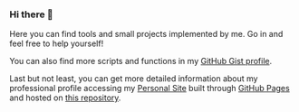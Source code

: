 ### Hi there 👋

Here you can find tools and small projects implemented by me. Go in and feel free to help yourself!

You can also find more scripts and functions in my [GitHub Gist profile](https://gist.github.com/rubenmromero).

Last but not least, you can get more detailed information about my professional profile accessing my [Personal Site](https://www.rubenmromero.com/) built through [GitHub Pages](https://pages.github.com/) and hosted on [this repository](https://github.com/rubenmromero/rubenmromero.github.io).

<!--
**rubenmromero/rubenmromero** is a ✨ _special_ ✨ repository because its `README.md` (this file) appears on your GitHub profile.

Here are some ideas to get you started:

- 🔭 I’m currently working on ...
- 🌱 I’m currently learning ...
- 👯 I’m looking to collaborate on ...
- 🤔 I’m looking for help with ...
- 💬 Ask me about ...
- 📫 How to reach me: ...
- 😄 Pronouns: ...
- ⚡ Fun fact: ...
-->
